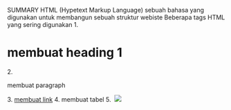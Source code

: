 SUMMARY
HTML (Hypetext Markup Language) sebuah bahasa yang digunakan untuk membangun sebuah struktur webiste
Beberapa tags HTML yang sering digunakan
	1. <h1>
	<h1>membuat heading 1</h1>
	2. <p>
	<p>membuat paragraph</p>
	3. <a href>
	<a href="altera.id">membuat link</a>
	4. <tabel>
	<tabel>membuat tabel</tabel>
	5. <img src>
	<img src="logo.png"/>
